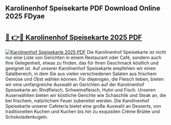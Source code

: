 ## Karolinenhof Speisekarte PDF Download Online 2025 FDyae

# <h2><a href="http://gcd3ell.nevu.top/?p=Karolinenhof+Speisekarte">🔗 👉🔴 Karolinenhof Speisekarte 2025 PDF</a></h2>

[![Karolinenhof Speisekarte 2025 PDF](https://i.imgur.com/dBaPXMq.png)](http://gcd3ell.nevu.top/?p=Karolinenhof+Speisekarte)
Die Karolinenhof Speisekarte ist nicht nur eine Liste von Gerichten in einem Restaurant oder Café, sondern auch Ihre Gelegenheit, etwas zu finden, das für Ihren Geschmack köstlich und geeignet ist. Auf unserer Karolinenhof Speisekarte empfehlen wir einen Salatbereich, in dem Sie aus vielen verschiedenen Salaten aus frischem Gemüse und Obst wählen können. Für diejenigen, die Fleisch lieben, bieten wir eine umfangreiche Auswahl an Gerichten auf der Karolinenhof Speisekarte an: Rindfleisch, Schweinefleisch, Huhn und Fisch. Unseren Auserwählten bieten wir köstliche Gerichte wie Schaschlik und Steak an, die bei frischem, natürlichem Feuer zubereitet werden. Die Karolinenhof Speisekarte unserer Cafeteria bietet eine große Auswahl an Desserts, von traditionellen Kuchen und Kuchen bis hin zu exquisiten Crème Brûlée und Schokoladenkugeln.
